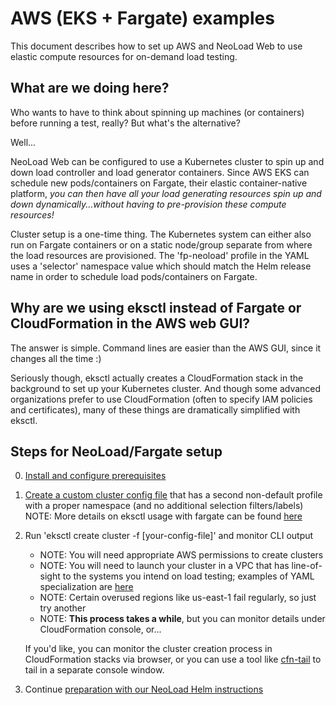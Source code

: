 # AWS (EKS + Fargate) examples

This document describes how to set up AWS and NeoLoad Web to use elastic compute resources for on-demand load testing.

## What are we doing here? ##

Who wants to have to think about spinning up machines (or containers) before running a test, really? But what's the alternative?

Well...

NeoLoad Web can be configured to use a Kubernetes cluster to spin up and down load controller and load generator containers. Since AWS EKS can schedule new pods/containers on Fargate, their elastic container-native platform, *you can then have all your load generating resources spin up and down dynamically...without having to pre-provision these compute resources!*

Cluster setup is a one-time thing. The Kubernetes system can either also run on Fargate containers or on a static node/group separate from where the load resources are provisioned. The 'fp-neoload' profile in the YAML uses a 'selector' namespace value which should match the Helm release name in order to schedule load pods/containers on Fargate.

## Why are we using eksctl instead of Fargate or CloudFormation in the AWS web GUI? ##

The answer is simple. Command lines are easier than the AWS GUI, since it changes all the time :)

Seriously though, eksctl actually creates a CloudFormation stack in the background to set up your Kubernetes cluster. And though some advanced organizations prefer to use CloudFormation (often to specify IAM policies and certificates), many of these things are dramatically simplified with eksctl.

## Steps for NeoLoad/Fargate setup ##

0. [Install and configure prerequisites](prerequisites.md)

1. [Create a custom cluster config file](fargate-cluster-config.yaml) that has a second non-default profile with a proper namespace (and no additional selection filters/labels)
NOTE: More details on eksctl usage with fargate can be found [here](https://eksctl.io/usage/fargate/)

2. Run 'eksctl create cluster -f [your-config-file]' and monitor CLI output
    - NOTE: You will need appropriate AWS permissions to create clusters
    - NOTE: You will need to launch your cluster in a VPC that has line-of-sight to the systems you intend on load testing; examples of YAML specialization are [here](https://eksctl.io/usage/vpc-networking/)
    - NOTE: Certain overused regions like us-east-1 fail regularly, so just try another
    - NOTE: **This process takes a while**, but you can monitor details under CloudFormation console, or...

    If you'd like, you can monitor the cluster creation process in CloudFormation stacks via browser, or you can use a tool like [cfn-tail](https://github.com/taimos/cfn-tail) to tail in a separate console window.

3. Continue [preparation with our NeoLoad Helm instructions](../helm/post_cluster_infra.md)
